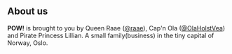 


## About us



**POW!** is brought to you by Queen Raae ([@raae](https://twitter.com/raae)), Cap'n Ola ([@OlaHolstVea](https://twitter.com/OlaHolstVea)) and Pirate Princess Lillian. A small family(business) in the tiny capital of Norway, Oslo.



